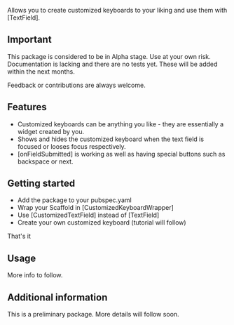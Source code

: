 Allows you to create customized keyboards to your liking and use them with
[TextField].

## Important

This package is considered to be in Alpha stage. Use at your own risk.
Documentation is lacking and there are no tests yet.
These will be added within the next months.

Feedback or contributions are always welcome.

## Features

* Customized keyboards can be anything you like - they are essentially a
  widget created by you.
* Shows and hides the customized keyboard when the text field is focused
  or looses focus respectively.
* [onFieldSubmitted] is working as well as having special buttons such as
   backspace or next.

## Getting started

* Add the package to your pubspec.yaml
* Wrap your Scaffold in [CustomizedKeyboardWrapper]
* Use [CustomizedTextField] instead of [TextField]
* Create your own customized keyboard (tutorial will follow)

That's it

## Usage

More info to follow.

## Additional information

This is a preliminary package. More details will follow soon.
